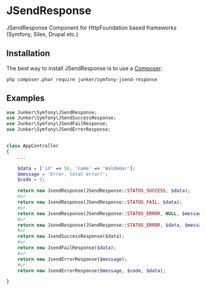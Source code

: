 # JSendResponse
JSendResponse Component for HttpFoundation based frameworks (Symfony, Silex, Drupal etc.)

## Installation
The best way to install JSendResponse is to use a [Composer](https://getcomposer.org/download):

    php composer.phar require junker/symfony-jsend-response

## Examples

```php
use Junker\Symfony\JSendResponse;
use Junker\Symfony\JSendSuccessResponse;
use Junker\Symfony\JSendFailResponse;
use Junker\Symfony\JSendErrorResponse;


class AppController
{
	...

	$data = ['id' => 50, 'name' => 'Waldemar'];
	$message = 'Error, total error!';
	$code = 5;

	return new JsendResponse(JSendResponse::STATUS_SUCCESS, $data);
	#or
	return new JsendResponse(JSendResponse::STATUS_FAIL, $data);
	#or 
	return new JsendResponse(JSendResponse::STATUS_ERROR, NULL, $message);
	#or
	return new JsendResponse(JSendResponse::STATUS_ERROR, $data, $message, $code);
	#or
	return new JsendSuccessResponse($data);
	#or
	return new JsendFailResponse($data);
	#or
	return new JsendErrorResponse($message);
	#or
	return new JsendErrorResponse($message, $code, $data);

}

```

